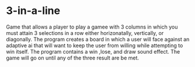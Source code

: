 # 3-in-a-line
Game that allows a player to play a gamee with 3 columns in which you must attain 3 selections in a row either horizonatally, vertically, or diagonally.
The program creates a board in which a user will face against an adaptive ai that will want to keep the user from willing while attempting to win itself. The program contains a win
,lose, and draw sound effect. The game will go on until any of the three result are be met.
